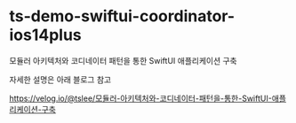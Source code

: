 # ts-demo-swiftui-coordinator-ios14plus
모듈러 아키텍처와 코디네이터 패턴을 통한 SwiftUI 애플리케이션 구축

자세한 설명은 아래 블로그 참고

https://velog.io/@tslee/모듈러-아키텍처와-코디네이터-패턴을-통한-SwiftUI-애플리케이션-구축
